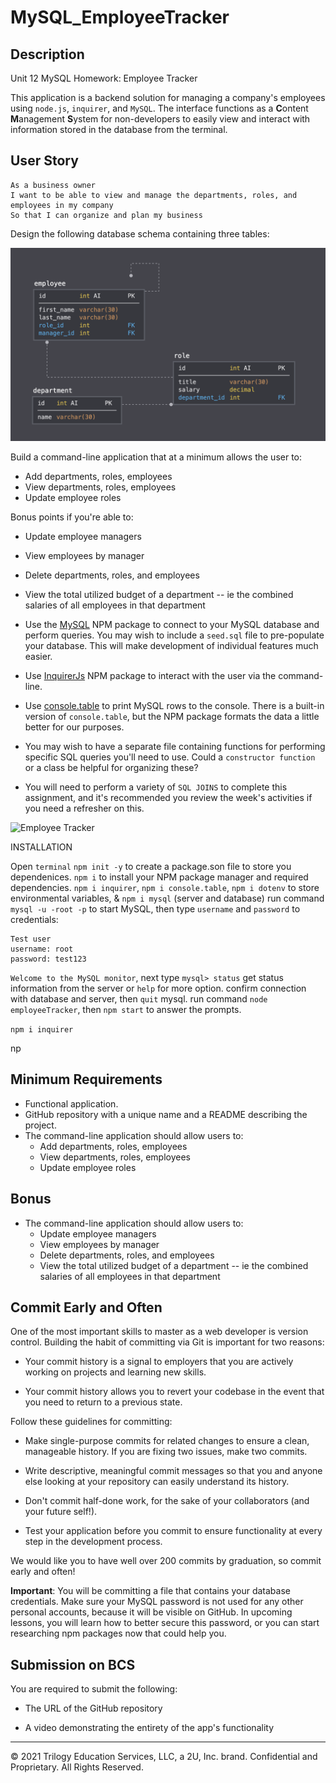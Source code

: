 # MySQL_EmployeeTracker

## Description

Unit 12 MySQL Homework: Employee Tracker

This application is a backend solution for managing a company's employees using `node.js`, `inquirer`, and `MySQL`. The interface functions as a **C**ontent **M**anagement **S**ystem for non-developers to easily view and interact with information stored in the database from the terminal. 


## User Story

```
As a business owner
I want to be able to view and manage the departments, roles, and employees in my company
So that I can organize and plan my business
```

Design the following database schema containing three tables:

![Database Schema](Assets/schema.png)

  
Build a command-line application that at a minimum allows the user to:
  * Add departments, roles, employees
  * View departments, roles, employees
  * Update employee roles

Bonus points if you're able to:
  * Update employee managers
  * View employees by manager
  * Delete departments, roles, and employees
  * View the total utilized budget of a department -- ie the combined salaries of all employees in that department



* Use the [MySQL](https://www.npmjs.com/package/mysql) NPM package to connect to your MySQL database and perform queries. You may wish to include a `seed.sql` file to pre-populate your database. This will make development of individual features much easier.

* Use [InquirerJs](https://www.npmjs.com/package/inquirer/v/0.2.3) NPM package to interact with the user via the command-line.

* Use [console.table](https://www.npmjs.com/package/console.table) to print MySQL rows to the console. There is a built-in version of `console.table`, but the NPM package formats the data a little better for our purposes.

* You may wish to have a separate file containing functions for performing specific SQL queries you'll need to use. Could a `constructor function` or a class be helpful for organizing these?

* You will need to perform a variety of `SQL JOINS` to complete this assignment, and it's recommended you review the week's activities if you need a refresher on this.

![Employee Tracker]()

INSTALLATION 

Open `terminal`
`npm init -y` to create a package.son file to store you dependenices.
`npm i` to install your NPM package manager and required dependencies.
`npm i inquirer`, `npm i console.table`, `npm i dotenv` to store environmental variables, 
& `npm i mysql` (server and database)
run command `mysql -u -root -p` to start MySQL, then type `username` and `password` to  credentials:

```
Test user
username: root
password: test123

 ```
`Welcome to the MySQL monitor`, next type `mysql> status` get status information from the server or `help` for more option.
confirm connection with database and server, then `quit` mysql. 
run command `node employeeTracker`, then `npm start` to answer the prompts.








`npm i inquirer` 

np



## Minimum Requirements

* Functional application.
* GitHub repository with a unique name and a README describing the project.
* The command-line application should allow users to:
  * Add departments, roles, employees
  * View departments, roles, employees
  * Update employee roles

## Bonus

* The command-line application should allow users to:
  * Update employee managers
  * View employees by manager
  * Delete departments, roles, and employees
  * View the total utilized budget of a department -- ie the combined salaries of all employees in that department

## Commit Early and Often

One of the most important skills to master as a web developer is version control. Building the habit of committing via Git is important for two reasons:

* Your commit history is a signal to employers that you are actively working on projects and learning new skills.

* Your commit history allows you to revert your codebase in the event that you need to return to a previous state.

Follow these guidelines for committing:

* Make single-purpose commits for related changes to ensure a clean, manageable history. If you are fixing two issues, make two commits.

* Write descriptive, meaningful commit messages so that you and anyone else looking at your repository can easily understand its history.

* Don't commit half-done work, for the sake of your collaborators (and your future self!).

* Test your application before you commit to ensure functionality at every step in the development process.

We would like you to have well over 200 commits by graduation, so commit early and often!

**Important**: You will be committing a file that contains your database credentials. Make sure your MySQL password is not used for any other personal accounts, because it will be visible on GitHub. In upcoming lessons, you will learn how to better secure this password, or you can start researching npm packages now that could help you.


## Submission on BCS

You are required to submit the following:

* The URL of the GitHub repository

* A video demonstrating the entirety of the app's functionality 

- - -
© 2021 Trilogy Education Services, LLC, a 2U, Inc. brand. Confidential and Proprietary. All Rights Reserved.
